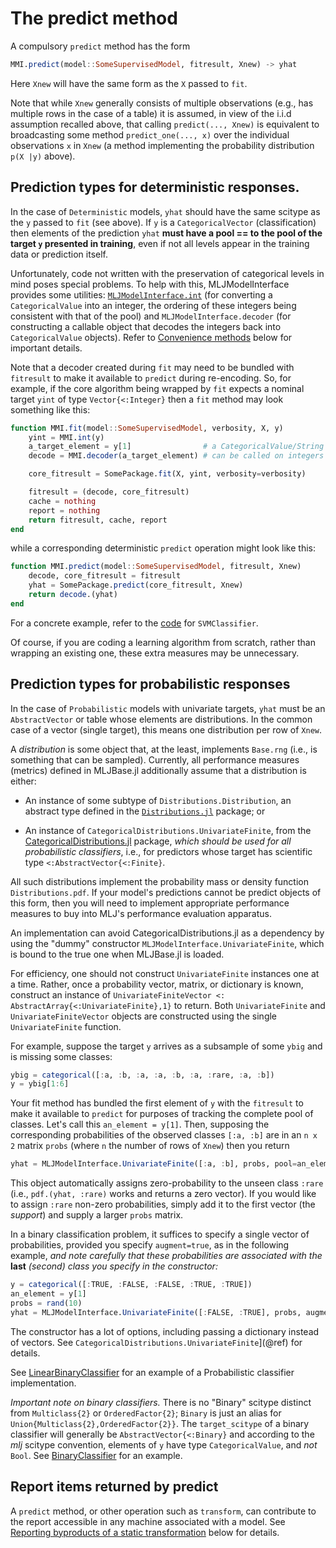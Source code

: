# The predict method

A compulsory `predict` method has the form

```julia
MMI.predict(model::SomeSupervisedModel, fitresult, Xnew) -> yhat
```

Here `Xnew` will have the same form as the `X` passed to
`fit`.

Note that while `Xnew` generally consists of multiple observations
(e.g., has multiple rows in the case of a table) it is assumed, in view of
the i.i.d assumption recalled above, that calling `predict(..., Xnew)`
is equivalent to broadcasting some method `predict_one(..., x)` over
the individual observations `x` in `Xnew` (a method implementing the
probability distribution `p(X |y)` above).


## Prediction types for deterministic responses.

In the case of `Deterministic` models, `yhat` should have the same
scitype as the `y` passed to `fit` (see above). If `y` is a
`CategoricalVector` (classification) then elements of the prediction
`yhat` **must have a pool == to the pool of the target `y` presented
in training**, even if not all levels appear in the training data or
prediction itself.

Unfortunately, code not written with the preservation of categorical
levels in mind poses special problems. To help with this,
MLJModelInterface provides some utilities:
[`MLJModelInterface.int`](@ref) (for converting a `CategoricalValue`
into an integer, the ordering of these integers being consistent with
that of the pool) and `MLJModelInterface.decoder` (for constructing a
callable object that decodes the integers back into `CategoricalValue`
objects). Refer to [Convenience methods](@ref) below for important
details.

Note that a decoder created during `fit` may need to be bundled with
`fitresult` to make it available to `predict` during re-encoding. So,
for example, if the core algorithm being wrapped by `fit` expects a
nominal target `yint` of type `Vector{<:Integer}` then a `fit` method
may look something like this:

```julia
function MMI.fit(model::SomeSupervisedModel, verbosity, X, y)
	yint = MMI.int(y)
	a_target_element = y[1]                # a CategoricalValue/String
	decode = MMI.decoder(a_target_element) # can be called on integers

	core_fitresult = SomePackage.fit(X, yint, verbosity=verbosity)

	fitresult = (decode, core_fitresult)
	cache = nothing
	report = nothing
	return fitresult, cache, report
end
```

while a corresponding deterministic `predict` operation might look like this:

```julia
function MMI.predict(model::SomeSupervisedModel, fitresult, Xnew)
	decode, core_fitresult = fitresult
	yhat = SomePackage.predict(core_fitresult, Xnew)
	return decode.(yhat)
end
```

For a concrete example, refer to the
[code](https://github.com/JuliaAI/MLJModels.jl/blob/master/src/ScikitLearn.jl)
for `SVMClassifier`.

Of course, if you are coding a learning algorithm from scratch, rather
than wrapping an existing one, these extra measures may be unnecessary.


## Prediction types for probabilistic responses

In the case of `Probabilistic` models with univariate targets, `yhat`
must be an `AbstractVector` or table whose elements are distributions.
In the common case of a vector (single target), this means one
distribution per row of `Xnew`.

A *distribution* is some object that, at the least, implements
`Base.rng` (i.e., is something that can be sampled).  Currently, all
performance measures (metrics) defined in MLJBase.jl additionally
assume that a distribution is either:

- An instance of some subtype of `Distributions.Distribution`, an
  abstract type defined in the
  [`Distributions.jl`](https://juliastats.org/Distributions.jl/stable/)
  package; or

- An instance of `CategoricalDistributions.UnivariateFinite`, from the
  [CategoricalDistributions.jl](https://github.com/JuliaAI/CategoricalDistributions.jl)
  package, *which should be used for all probabilistic classifiers*,
  i.e., for predictors whose target has scientific type
  `<:AbstractVector{<:Finite}`.

All such distributions implement the probability mass or density
function `Distributions.pdf`. If your model's predictions cannot be
predict objects of this form, then you will need to implement
appropriate performance measures to buy into MLJ's performance
evaluation apparatus.

An implementation can avoid CategoricalDistributions.jl as a
dependency by using the "dummy" constructor
`MLJModelInterface.UnivariateFinite`, which is bound to the true one
when MLJBase.jl is loaded.

For efficiency, one should not construct `UnivariateFinite` instances
one at a time. Rather, once a probability vector, matrix, or
dictionary is known, construct an instance of `UnivariateFiniteVector
<: AbstractArray{<:UnivariateFinite},1}` to return. Both
`UnivariateFinite` and `UnivariateFiniteVector` objects are
constructed using the single `UnivariateFinite` function.

For example, suppose the target `y` arrives as a subsample of some
`ybig` and is missing some classes:

```julia
ybig = categorical([:a, :b, :a, :a, :b, :a, :rare, :a, :b])
y = ybig[1:6]
```

Your fit method has bundled the first element of `y` with the
`fitresult` to make it available to `predict` for purposes of tracking
the complete pool of classes. Let's call this `an_element =
y[1]`. Then, supposing the corresponding probabilities of the observed
classes `[:a, :b]` are in an `n x 2` matrix `probs` (where `n` the number of
rows of `Xnew`) then you return

```julia
yhat = MLJModelInterface.UnivariateFinite([:a, :b], probs, pool=an_element)
```

This object automatically assigns zero-probability to the unseen class
`:rare` (i.e., `pdf.(yhat, :rare)` works and returns a zero
vector). If you would like to assign `:rare` non-zero probabilities,
simply add it to the first vector (the *support*) and supply a larger
`probs` matrix.

In a binary classification problem, it suffices to specify a single
vector of probabilities, provided you specify `augment=true`, as in
the following example, *and note carefully that these probabilities are
associated with the* **last** *(second) class you specify in the
constructor:*

```julia
y = categorical([:TRUE, :FALSE, :FALSE, :TRUE, :TRUE])
an_element = y[1]
probs = rand(10)
yhat = MLJModelInterface.UnivariateFinite([:FALSE, :TRUE], probs, augment=true, pool=an_element)
```

The constructor has a lot of options, including passing a dictionary
instead of vectors. See
`CategoricalDistributions.UnivariateFinite`](@ref) for details.

See
[LinearBinaryClassifier](https://github.com/JuliaAI/MLJModels.jl/blob/master/src/GLM.jl)
for an example of a Probabilistic classifier implementation.

*Important note on binary classifiers.* There is no "Binary" scitype
distinct from `Multiclass{2}` or `OrderedFactor{2}`; `Binary` is just
an alias for `Union{Multiclass{2},OrderedFactor{2}}`. The
`target_scitype` of a binary classifier will generally be
`AbstractVector{<:Binary}` and according to the *mlj* scitype
convention, elements of `y` have type `CategoricalValue`, and *not*
`Bool`. See
[BinaryClassifier](https://github.com/JuliaAI/MLJModels.jl/blob/master/src/GLM.jl)
for an example.

## Report items returned by predict

A `predict` method, or other operation such as `transform`, can contribute to the report
accessible in any machine associated with a model. See [Reporting byproducts of a
static transformation](@ref) below for details.


